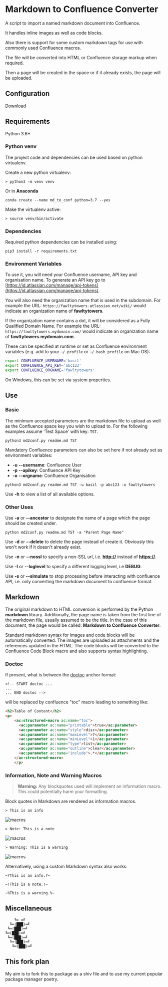 # Markdown to Confluence Converter

A script to import a named markdown document into Confluence.

It handles inline images as well as code blocks.

Also there is support for some custom markdown tags for use with commonly used Confluence macros.

The file will be converted into HTML or Confluence storage markup when required.

Then a page will be created in the space or if it already exists, the page will be uploaded.

## Configuration

[Download](https://github.com/rittmanmead/md_to_conf)

## Requirements

Python 3.6+

### Python venv

The project code and dependencies can be used based on python virtualenv.

Create a new python virtualenv:

```less
> python3 -m venv venv
```

Or in **Anaconda**

	conda create --name md_to_conf python=3.7 --yes

Make the virtualenv active:

```less
> source venv/bin/activate
```

### Dependencies

Required python dependencies can be installed using:

```less
pip3 install -r requirements.txt
```

### Environment Variables

To use it, you will need your Confluence username, API key and organisation name.
To generate an API key go to [https://id.atlassian.com/manage/api-tokens](https://id.atlassian.com/manage/api-tokens).

You will also need the organization name that is used in the subdomain.
For example the URL: `https://fawltytowers.atlassian.net/wiki/` would indicate an organization name of **fawltytowers**.

If the organization name contains a dot, it will be considered as a Fully Qualified Domain Name.
For example the URL: `https://fawltytowers.mydomain.com/` would indicate an organization name of **fawltytowers.mydomain.com**.

These can be specified at runtime or set as Confluence environment variables
(e.g. add to your `~/.profile` or `~/.bash_profile` on Mac OS):

``` bash
export CONFLUENCE_USERNAME='basil'
export CONFLUENCE_API_KEY='abc123'
export CONFLUENCE_ORGNAME='fawltytowers'
```

On Windows, this can be set via system properties.

## Use

### Basic

The minimum accepted parameters are the markdown file to upload as well as the Confluence space key you wish to upload to. For the following examples assume 'Test Space' with key: `TST`.

```less
python3 md2conf.py readme.md TST
```

Mandatory Confluence parameters can also be set here if not already set as environment variables:

* **-u** **--username**: Confluence User
* **-p** **--apikey**: Confluence API Key
* **-o** **--orgname**: Confluence Organisation

```less
python3 md2conf.py readme.md TST -u basil -p abc123 -o fawltytowers
```

Use **-h** to view a list of all available options.

### Other Uses

Use **-a** or **--ancestor** to designate the name of a page which the page should be created under.

```less
python md2conf.py readme.md TST -a "Parent Page Name"
```

Use **-d** or **--delete** to delete the page instead of create it. Obviously this won't work if it doesn't already exist.

Use **-n** or **--nossl** to specify a non-SSL url, i.e. **<http://>** instead of **<https://>**.

Use **-l** or **--loglevel** to specify a different logging level, i.e **DEBUG**.

Use **-s** or **--simulate** to stop processing before interacting with confluence API, i.e. only
 converting the markdown document to confluence format.

## Markdown

The original markdown to HTML conversion is performed by the Python **markdown** library.
Additionally, the page name is taken from the first line of  the markdown file, usually assumed to be the title.
In the case of this document, the page would be called: **Markdown to Confluence Converter**.

Standard markdown syntax for images and code blocks will be automatically converted.
The images are uploaded as attachments and the references updated in the HTML.
The code blocks will be converted to the Confluence Code Block macro and also supports syntax highlighting.

### Doctoc

If present, what is between the [doctoc](https://github.com/thlorenz/doctoc) anchor format:

```less
<!-- START doctoc ...
...
... END doctoc -->
```

will be replaced by confluence "toc" macro leading to something like:

```html
<h2>Table of Content</h2>
<p>
    <ac:structured-macro ac:name="toc">
      <ac:parameter ac:name="printable">true</ac:parameter>
      <ac:parameter ac:name="style">disc</ac:parameter>
      <ac:parameter ac:name="maxLevel">7</ac:parameter>
      <ac:parameter ac:name="minLevel">1</ac:parameter>
      <ac:parameter ac:name="type">list</ac:parameter>
      <ac:parameter ac:name="outline">clear</ac:parameter>
      <ac:parameter ac:name="include">.*</ac:parameter>
    </ac:structured-macro>
    </p>
```

### Information, Note and Warning Macros

> **Warning:** Any blockquotes used will implement an information macro. This could potentially harm your formatting.

Block quotes in Markdown are rendered as information macros.

```less
> This is an info
```

![macros](images/infoMacro.png)

```less
> Note: This is a note
```

![macros](images/noteMacro.png)

```less
> Warning: This is a warning
```

![macros](images/warningMacro.png)

Alternatively, using a custom Markdown syntax also works:

```less
~?This is an info.?~

~!This is a note.!~

~%This is a warning.%~
```

## Miscellaneous

```less
    ╚⊙ ⊙╝
  ╚═(███)═╝
 ╚═(███)═╝
╚═(███)═╝
 ╚═(███)═╝
  ╚═(███)═╝
   ╚═(███)═╝
```


## This fork plan

My aim is to fork this to package as a shiv file and to use my current popular package manager poetry.
